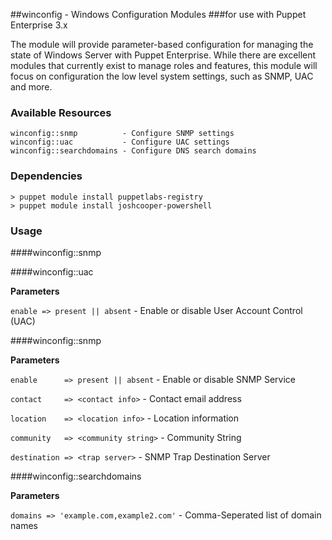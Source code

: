##winconfig - Windows Configuration Modules
###for use with Puppet Enterprise 3.x

The module will provide parameter-based configuration for managing the state of Windows Server with Puppet Enterprise.  While there are excellent modules that currently exist to manage roles and features, this module will focus on configuration the low level system settings, such as SNMP, UAC and more.

### Available Resources

    winconfig::snmp          - Configure SNMP settings
    winconfig::uac           - Configure UAC settings
    winconfig::searchdomains - Configure DNS search domains

### Dependencies

    > puppet module install puppetlabs-registry
    > puppet module install joshcooper-powershell

### Usage

####winconfig::snmp


####winconfig::uac

  **Parameters**
  
  `enable => present || absent` - Enable or disable User Account Control (UAC)

####winconfig::snmp

  **Parameters**

  `enable      => present || absent`   - Enable or disable SNMP Service

  `contact     => <contact info>`      - Contact email address

  `location    => <location info>`     - Location information

  `community   => <community string>`  - Community String

  `destination => <trap server>`       - SNMP Trap Destination Server

####winconfig::searchdomains

  **Parameters**

  `domains => 'example.com,example2.com'` - Comma-Seperated list of domain names

